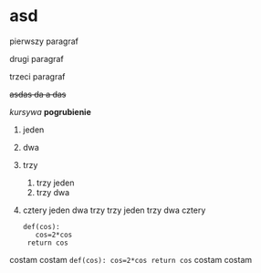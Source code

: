 # asd
pierwszy paragraf

drugi paragraf

trzeci paragraf

~~asdas da a das~~

*kursywa*
**pogrubienie**
1. jeden
2. dwa
3. trzy
    1. trzy jeden
    2. trzy dwa
4. cztery
 jeden
 dwa
 trzy
     trzy jeden
     trzy dwa
 cztery
 
     ```
     def(cos):
        cos=2*cos
      return cos
      ```
 
 costam costam
    ```
    def(cos):
    cos=2*cos
    return cos
    ```
costam costam
 
 
 
  
